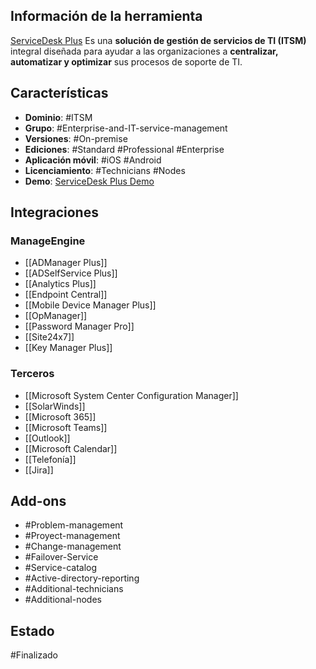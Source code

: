 ## Información de la herramienta

[ServiceDesk Plus]() Es una **solución de gestión de servicios de TI (ITSM)** integral diseñada para ayudar a las organizaciones a **centralizar, automatizar y optimizar** sus procesos de soporte de TI.

## Características

+ **Dominio**: #ITSM 
+ **Grupo**: #Enterprise-and-IT-service-management
+ **Versiones**: #On-premise 
+ **Ediciones**: #Standard #Professional #Enterprise
+ **Aplicación móvil**: #iOS #Android 
+ **Licenciamiento**: #Technicians #Nodes
+ **Demo**: [ServiceDesk Plus Demo](https://demo.servicedeskplus.com/HomePage.do)

## Integraciones
### ManageEngine

+ [[ADManager Plus]]
+ [[ADSelfService Plus]]
+ [[Analytics Plus]]
+ [[Endpoint Central]]
+ [[Mobile Device Manager Plus]]
+ [[OpManager]]
+ [[Password Manager Pro]]
+ [[Site24x7]]
+ [[Key Manager Plus]]
### Terceros

+ [[Microsoft System Center Configuration Manager]]
+ [[SolarWinds]]
+ [[Microsoft 365]]
+ [[Microsoft Teams]]
+ [[Outlook]]
+ [[Microsoft Calendar]]
+ [[Telefonía]]
+ [[Jira]]
## Add-ons

+ #Problem-management 
+ #Proyect-management
+ #Change-management
+ #Failover-Service 
+ #Service-catalog 
+ #Active-directory-reporting 
+ #Additional-technicians
+ #Additional-nodes

## Estado

#Finalizado 